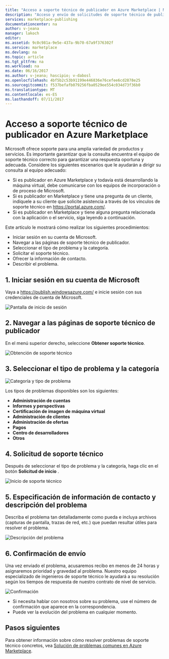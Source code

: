 ```yaml
---
title: "Acceso a soporte técnico de publicador en Azure Marketplace | Microsoft Docs"
description: "Acceso y envío de solicitudes de soporte técnico de publicador en Azure Marketplace"
services: marketplace-publishing
documentationcenter: na
author: v-jeana
manager: lakoch
editor: 
ms.assetid: 9c0c981a-9e5e-437a-9b70-67a9f376302f
ms.service: marketplace
ms.devlang: na
ms.topic: article
ms.tgt_pltfrm: na
ms.workload: na
ms.date: 06/16/2017
ms.author: v-jeana; hascipio; v-dabosl
ms.openlocfilehash: 4bf5b2c53b91199e446836e76cefee6cd2878e25
ms.sourcegitcommit: f537befafb079256fba0529ee554c034d73f36b0
ms.translationtype: MT
ms.contentlocale: es-ES
ms.lasthandoff: 07/11/2017
---
```

# <a name="accessing-publisher-support-for-the-azure-marketplace"></a>Acceso a soporte técnico de publicador en Azure Marketplace
Microsoft ofrece soporte para una amplia variedad de productos y servicios. Es importante garantizar que la consulta encuentra el equipo de soporte técnico correcto para garantizar una respuesta oportuna y adecuada. Considere los siguientes escenarios que le ayudarán a dirigir su consulta al equipo adecuado:

* Si es publicador en Azure Marketplace y todavía está desarrollando la máquina virtual, debe comunicarse con los equipos de incorporación o de proceso de Microsoft.
* Si es publicador en Marketplace y tiene una pregunta de un cliente, indíquele a su cliente que solicite asistencia a través de los vínculos de soporte técnico en https://portal.azure.com/.
* Si es publicador en Marketplace y tiene alguna pregunta relacionada con la aplicación o el servicio, siga leyendo a continuación.

Este artículo le mostrará cómo realizar los siguientes procedimientos:

* Iniciar sesión en su cuenta de Microsoft.
* Navegar a las páginas de soporte técnico de publicador.
* Seleccionar el tipo de problema y la categoría.
* Solicitar el soporte técnico.
* Ofrecer la información de contacto.
* Describir el problema.

## <a name="1-sign-in-to-your-microsoft-account"></a>1. Iniciar sesión en su cuenta de Microsoft
Vaya a https://publish.windowsazure.com/ e inicie sesión con sus credenciales de cuenta de Microsoft.

  ![Pantalla de inicio de sesión][1]

## <a name="2-navigate-to-the-publisher-support-pages"></a>2. Navegar a las páginas de soporte técnico de publicador
En el menú superior derecho, seleccione **Obtener soporte técnico**.

  ![Obtención de soporte técnico][2]

## <a name="3-select-the-problem-type-and-category"></a>3. Seleccionar el tipo de problema y la categoría
![Categoría y tipo de problema][3]

Los tipos de problemas disponibles son los siguientes:

* **Administración de cuentas**
* **Informes y perspectivas**
* **Certificación de imagen de máquina virtual**
* **Administración de clientes**
* **Administración de ofertas**
* **Pagos**
* **Centro de desarrolladores**
* **Otros**

## <a name="4-request-support"></a>4. Solicitud de soporte técnico
Después de seleccionar el tipo de problema y la categoría, haga clic en el botón **Solicitud de inicio** .

![Inicio de soporte técnico][4]

## <a name="5-provide-contact-information-and-describe-the-problem"></a>5. Especificación de información de contacto y descripción del problema
Describa el problema tan detalladamente como pueda e incluya archivos (capturas de pantalla, trazas de red, etc.) que puedan resultar útiles para resolver el problema.

![Descripción del problema][5]

## <a name="6-submission-confirmation"></a>6. Confirmación de envío
Una vez enviado el problema, acusaremos recibo en menos de 24 horas y asignaremos prioridad y gravedad al problema. Nuestro equipo especializado de ingenieros de soporte técnico le ayudará a su resolución según los tiempos de respuesta de nuestro contrato de nivel de servicio.

![Confirmación][6]

* Si necesita hablar con nosotros sobre su problema, use el número de confirmación que aparece en la correspondencia.
* Puede ver la evolución del problema en cualquier momento.

## <a name="next-steps"></a>Pasos siguientes
Para obtener información sobre cómo resolver problemas de soporte técnico concretos, vea [Solución de problemas comunes en Azure Marketplace](marketplace-publishing-support-common-issues.md).

[1]: ./media/marketplace-publishing-get-publisher-support/step1.png
[2]: ./media/marketplace-publishing-get-publisher-support/step2.png
[3]: ./media/marketplace-publishing-get-publisher-support/step3.png
[4]: ./media/marketplace-publishing-get-publisher-support/step4.png
[5]: ./media/marketplace-publishing-get-publisher-support/step5.png
[6]: ./media/marketplace-publishing-get-publisher-support/step6.png
